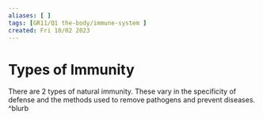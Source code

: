 ```yaml
---
aliases: [ ]
tags: [GR11/Q1 the-body/immune-system ]
created: Fri 10/02 2023
---
```

# Types of Immunity
There are 2 types of natural immunity. These vary in the specificity of defense and the methods used to remove pathogens and prevent diseases.  ^blurb
